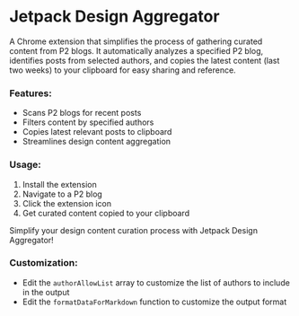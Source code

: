 # Jetpack Design Aggregator

A Chrome extension that simplifies the process of gathering curated content from P2 blogs. It automatically analyzes a specified P2 blog, identifies posts from selected authors, and copies the latest content (last two weeks) to your clipboard for easy sharing and reference.

### Features:
- Scans P2 blogs for recent posts
- Filters content by specified authors
- Copies latest relevant posts to clipboard
- Streamlines design content aggregation

### Usage:
1. Install the extension
2. Navigate to a P2 blog
3. Click the extension icon
4. Get curated content copied to your clipboard

Simplify your design content curation process with Jetpack Design Aggregator!

### Customization:
- Edit the `authorAllowList` array to customize the list of authors to include in the output
- Edit the `formatDataForMarkdown` function to customize the output format